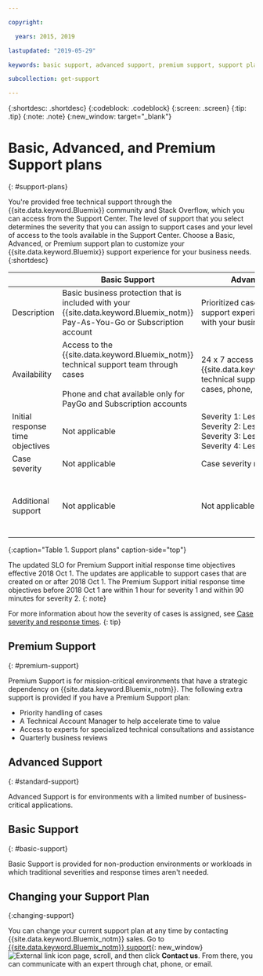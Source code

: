```yaml
---

copyright:

  years: 2015, 2019 

lastupdated: "2019-05-29"

keywords: basic support, advanced support, premium support, support plans, free technical support 

subcollection: get-support

---
```



{:shortdesc: .shortdesc}
{:codeblock: .codeblock}
{:screen: .screen}
{:tip: .tip}
{:note: .note}
{:new_window: target="_blank"}

# Basic, Advanced, and Premium Support plans
{: #support-plans}

You're provided free technical support through the {{site.data.keyword.Bluemix}} community and Stack Overflow, which you can access from the Support Center. The level of support that you select determines the severity that you can assign to support cases and your level of access to the tools available in the Support Center. Choose a Basic, Advanced, or Premium support plan to customize your {{site.data.keyword.Bluemix}} support experience for your business needs.
{:shortdesc}

|  | Basic Support | Advanced Support | Premium Support |
|-------------|-------------|-------------|-------------|
| Description |	Basic business protection that is included with your {{site.data.keyword.Bluemix_notm}} Pay-As-You-Go or Subscription account | Prioritized case handling and support experience that is aligned with your business needs | Client engagement that is aligned with your business outcomes to accelerate time-to-value |
| Availability | Access to the {{site.data.keyword.Bluemix_notm}} technical support team through cases <br/> <br/> Phone and chat available only for PayGo and Subscription accounts | 24 x 7 access to the {{site.data.keyword.Bluemix_notm}} technical support team through cases, phone, and chat | 24 x 7 access to the {{site.data.keyword.Bluemix_notm}} technical support team through cases, phone, and chat |
| Initial response time objectives | Not applicable | Severity 1: Less than 1 hour <br/> Severity 2: Less than 2 hours <br/> Severity 3: Less than 4 hours <br/> Severity 4: Less than 8 hours | Severity 1: Less than 15 minutes <br/> Severity 2: Less than 1 hour <br/> Severity 3: Less than 2 hours <br/> Severity 4: Less than 4 hours |
| Case severity | Not applicable | Case severity ranking available | Case severity ranking available |
| Additional support | Not applicable | Not applicable | Technical Account Manager assigned <br/> <br/> Quarterly business reviews <br/><br/> Access to experts |
{:caption="Table 1. Support plans" caption-side="top"}

The updated SLO for Premium Support initial response time objectives effective 2018 Oct 1. The updates are applicable to support cases that are created on or after 2018 Oct 1. The Premium Support initial response time objectives before 2018 Oct 1 are within 1 hour for severity 1 and within 90 minutes for severity 2.
{: note}

For more information about how the severity of cases is assigned, see [Case severity and response times](/docs/get-support?topic=get-support-support-case-severity#support-case-severity).
{: tip} 

## Premium Support
{: #premium-support}

Premium Support is for mission-critical environments that have a strategic dependency on {{site.data.keyword.Bluemix_notm}}. The following extra support is provided if you have a Premium Support plan:
  * Priority handling of cases
  * A Technical Account Manager to help accelerate time to value
  * Access to experts for specialized technical consultations and assistance
  * Quarterly business reviews

## Advanced Support
{: #standard-support}

Advanced Support is for environments with a limited number of business-critical applications.

## Basic Support
{: #basic-support}

Basic Support is provided for non-production environments or workloads in which traditional severities and response times aren't needed.

## Changing your Support Plan
{:changing-support}

You can change your current support plan at any time by contacting {{site.data.keyword.Bluemix_notm}} sales. Go to [{{site.data.keyword.Bluemix_notm}} support](https://www.ibm.com/cloud/support){: new_window} ![External link icon](../icons/launch-glyph.svg "External link icon") page, scroll, and then click **Contact us**. From there, you can communicate with an expert through chat, phone, or email.  


